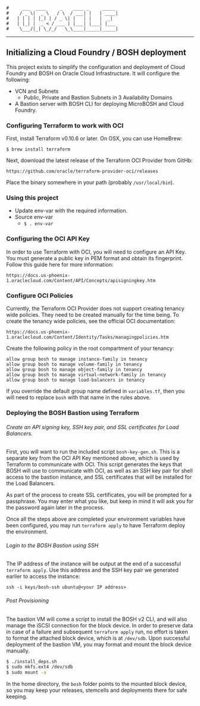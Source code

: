     #     ___  ____     _    ____ _     _____
    #    / _ \|  _ \   / \  / ___| |   | ____|
    #   | | | | |_) | / _ \| |   | |   |  _|
    #   | |_| |  _ < / ___ | |___| |___| |___
    #    \___/|_| \_/_/   \_\____|_____|_____|
***

## Initializing a Cloud Foundry / BOSH deployment

This project exists to simplify the configuration and deployment of Cloud Foundry and BOSH on
Oracle Cloud Infrastructure. It will configure the following:
* VCN and Subnets
    * Public, Private and Bastion Subnets in 3 Availability Domains
* A Bastion server with BOSH CLI for deploying MicroBOSH and Cloud Foundry.

### Configuring Terraform to work with OCI

First, install Terraform v0.10.6 or later.  On OSX, you can use HomeBrew:

    $ brew install terraform

Next, download the latest release of the Terraform OCI Provider from GitHb:

    https://github.com/oracle/terraform-provider-oci/releases

Place the binary somewhere in your path (probably `/usr/local/bin`).

### Using this project

* Update env-var with the required information.
* Source env-var
  * `$ . env-var`

### Configuring the OCI API Key

In order to use Terraform with OCI, you will need to configure an API Key. You must
generate a public key in PEM format and obtain its fingerprint. Follow this guide here for more
information:

    https://docs.us-phoenix-1.oraclecloud.com/Content/API/Concepts/apisigningkey.htm

### Configure OCI Policies

Currently, the Terraform OCI Provider does not support creating tenancy wide policies.
They need to be created manually for the time being.  To create the tenancy wide policies,
see the official OCI documentation:

    https://docs.us-phoenix-1.oraclecloud.com/Content/Identity/Tasks/managingpolicies.htm

Create the following policy in the root compartment of your tenancy:

    allow group bosh to manage instance-family in tenancy
    allow group bosh to manage volume-family in tenancy
    allow group bosh to manage object-family in tenancy
    allow group bosh to manage virtual-network-family in tenancy
    allow group bosh to manage load-balancers in tenancy

If you override the default group name defined in `variables.tf`, then you will need to replace
`bosh` with that name in the rules above.

### Deploying the BOSH Bastion using Terraform

###### Create an API signing key, SSH key pair, and SSL certificates for Load Balancers.

First, you will want to run the included script `bosh-key-gen.sh`. This is a
separate key from the OCI API Key mentioned above, which is used by Terraform to communicate with
OCI. This script generates the keys that BOSH will use to communicate with OCI, as well as
an SSH key pair for shell access to the bastion instance, and SSL certificates that will be
installed for the Load Balancers.

As part of the process to create SSL certificates, you will be prompted for a passphrase.
You may enter what you like, but keep in mind it will ask you for the password again later
in the process.

Once all the steps above are completed your environment variables have been configured, you may run `terraform
apply` to have Terraform deploy the environment.

###### Login to the BOSH Bastion using SSH

The IP address of the instance will be output at the end of a successful `terraform apply`. Use this address
and the SSH key pair we generated earlier to access the instance:

`ssh -i keys/bosh-ssh ubuntu@<your IP address>`

###### Post Provisioning

The bastion VM will come a script to install the BOSH v2 CLI, and will also manage the iSCSI connection for the
block device.  In order to preserve data in case of a failure and subsequent `terraform apply` run, no effort
is taken to format the attached block device, which is at `/dev/sdb`.  Upon successful deployment of the bastion
VM, you may format and mount the block device manually.

```bash
$ ./install_deps.sh
$ sudo mkfs.ext4 /dev/sdb
$ sudo mount -a
```

In the home directory, the `bosh` folder points to the mounted block device, so you may keep your releases,
stemcells and deployments there for safe keeping.
